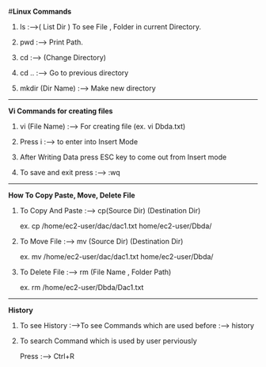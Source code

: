 #****Linux Commands****

1) ls :-->( List Dir ) To see File , Folder in current Directory.

2) pwd :--> Print Path.

3) cd :--> (Change Directory) 

4) cd .. :--> Go to previous directory

5) mkdir (Dir Name) :--> Make new directory 
---------------------------------------------------------------------------------------------------------------------------

**Vi Commands for creating files**

1) vi (File Name) :--> For creating file  (ex. vi Dbda.txt)

2) Press i :--> to enter into Insert Mode

3) After Writing Data press ESC key to come out from Insert mode

4) To save and exit press :--> :wq

-------------------------------------------------------------------------------------------------------------------------

**How To Copy Paste, Move, Delete File**

1) To Copy And Paste :--> cp(Source Dir) (Destination Dir)

   ex. cp /home/ec2-user/dac/dac1.txt home/ec2-user/Dbda/
   
2) To Move File :--> mv (Source Dir) (Destination Dir)
   
   ex. mv /home/ec2-user/dac/dac1.txt home/ec2-user/Dbda/
   
3) To Delete File :--> rm (File Name , Folder Path)

   ex. rm /home/ec2-user/Dbda/Dac1.txt

   
----------------------------------------------------------------------------------------------------------------------

**History**

1) To see History :-->To see Commands which are used before :--> history

2) To search Command which is used by user perviously

   Press :--> Ctrl+R
   
   
   
   
   








